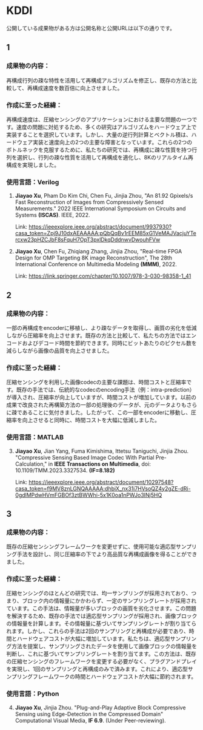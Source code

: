 # KDDI
公開している成果物がある方は公開名称と公開URLは以下の通りです。

## 1
### 成果物の内容：

再構成行列の疎な特性を活用して再構成アルゴリズムを修正し、既存の方法と比較して、再構成速度を数百倍に向上させました。

### 作成に至った経緯：

再構成速度は、圧縮センシングのアプリケーションにおける主要な問題の一つです。速度の問題に対処するため、多くの研究はアルゴリズムをハードウェア上で実装することを選択しています。しかし、大量の逆行列計算とベクトル積は、ハードウェア実装と速度向上の2つの主要な障害となっています。これらの2つのボトルネックを克服するために、私たちの研究では、再構成に疎な性質を持つ行列を選択し、行列の疎な性質を活用して再構成を適化し、8Kのリアルタイム再構成を実現しました。

### 使用言語：Verilog

1. **Jiayao Xu**, Pham Do Kim Chi, Chen Fu, Jinjia Zhou, "An 81.92 Gpixels/s Fast Reconstruction of Images from Compressively Sensed Measurements." 2022 IEEE International Symposium on Circuits and Systems **(ISCAS)**. IEEE, 2022.

   Link: https://ieeexplore.ieee.org/abstract/document/9937930?casa_token=Zpj9J10dxAEAAAAA:pQbQqBv1rEEM85xG1VeMAJVacjuYTercxw23pHZCJbF8sFquH7OpT3pxlDkqDddnwvDwouhFVw
2. **Jiayao Xu**, Chen Fu, Zhiqiang Zhang, Jinjia Zhou, "Real-time FPGA Design for OMP Targeting 8K image Reconstruction", The 28th International Conference on Multimedia Modeling **(MMM)**, 2022.

   Link: https://link.springer.com/chapter/10.1007/978-3-030-98358-1_41

   
## 2

### 成果物の内容：

一部の再構成をencoderに移植し、より疎なデータを取得し、画質の劣化を低減しながら圧縮率を向上させます。既存の方法と比較して、私たちの方法ではエンコードおよびデコード時間を節約できます。同時にビットあたりのピクセル数を減らしながら画像の品質を向上させました。

### 作成に至った経緯：

圧縮センシングを利用した画像codecの主要な課題は、時間コストと圧縮率です。既存の手法では、伝統的なcodecのencoding手法（例：intra-prediction）が導入され、圧縮率が向上していますが、時間コストが増加しています。以前の成果で改良された再構築方法の一部の処理後のデータが、元のデータよりもさらに疎であることに気付きました。したがって、この一部をencoderに移動し、圧縮率を向上させると同時に、時間コストを大幅に低減しました。 

### 使用言語：MATLAB

3. **Jiayao Xu**, Jian Yang, Fuma Kimishima, Ittetsu Taniguchi, Jinjia Zhou. "Compressive Sensing Based Image Codec With Partial Pre-Calculation," in **IEEE Transactions on Multimedia**, doi: 10.1109/TMM.2023.3327534. **(IF=8.182)**

   Link: https://ieeexplore.ieee.org/abstract/document/10297548?casa_token=f9MV8znLGNQAAAAA:dhbiX_nx31i7HVsoQZ4y2gZE-dRi-0gdlMPdwHVmFGBOf3ztBWWhi-5x1K0oa1nPWJo3INj5HQ

## 3

### 成果物の内容：

既存の圧縮センシングフレームワークを変更せずに、使用可能な適応型サンプリング手法を設計し、同じ圧縮率の下でより高品質な再構成画像を得ることができました。
　
### 作成に至った経緯：

圧縮センシングのほとんどの研究では、均一サンプリングが採用されており、つまり、ブロック内の情報量にかかわらず、一定のサンプリングレートが採用されています。この手法は、情報量が多いブロックの画質を劣化させます。この問題を解決するため、既存の手法では適応型サンプリングが採用され、画像ブロックの情報量を計算します。その情報量に基づいてサンプリングレートが割り当てられます。しかし、これらの手法は2回のサンプリングと再構成が必要であり、時間とハードウェアコストが大幅に増加しています。私たちは、適応型サンプリング方法を提案し、サンプリングされたデータを使用して画像ブロックの情報量を判断し、これに基づいてサンプリングレートを割り当てます。この方法は、既存の圧縮センシングのフレームワークを変更する必要がなく、プラグアンドプレイを実現し、1回のサンプリングと再構成のみで済みます。これにより、適応型サンプリングフレームワークの時間とハードウェアコストが大幅に節約されます。

### 使用言語：Python

4. **Jiayao Xu**, Jinjia Zhou. "Plug-and-Play Adaptive Block Compressive Sensing using Edge-Detection in the Compressed Domain" Computational Visual Media, **IF 6.9**. (Under Peer-reviewing).
